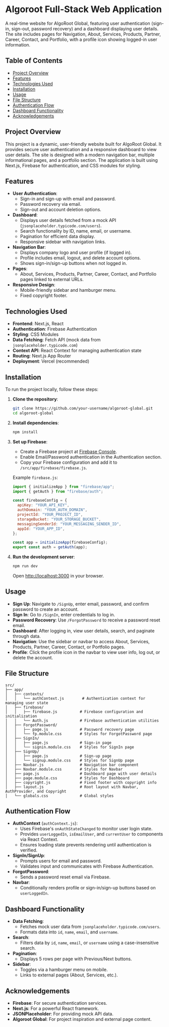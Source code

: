 # Algoroot Full-Stack Web Application

A real-time website for AlgoRoot Global, featuring user authentication (sign-in, sign-out, password recovery) and a dashboard displaying user details. The site includes pages for Navigation, About, Services, Products, Partner, Career, Contact, and Portfolio, with a profile icon showing logged-in user information.

## Table of Contents
- [Project Overview](#project-overview)
- [Features](#features)
- [Technologies Used](#technologies-used)
- [Installation](#installation)
- [Usage](#usage)
- [File Structure](#file-structure)
- [Authentication Flow](#authentication-flow)
- [Dashboard Functionality](#dashboard-functionality)
- [Acknowledgements](#acknowledgements)

## Project Overview
This project is a dynamic, user-friendly website built for AlgoRoot Global. It provides secure user authentication and a responsive dashboard to view user details. The site is designed with a modern navigation bar, multiple informational pages, and a portfolio section. The application is built using Next.js, Firebase for authentication, and CSS modules for styling.

## Features
- **User Authentication**:
  - Sign-in and sign-up with email and password.
  - Password recovery via email.
  - Sign-out and account deletion options.
- **Dashboard**:
  - Displays user details fetched from a mock API (`jsonplaceholder.typicode.com/users`).
  - Search functionality by ID, name, email, or username.
  - Pagination for efficient data display.
  - Responsive sidebar with navigation links.
- **Navigation Bar**:
  - Displays company logo and user profile (if logged in).
  - Profile includes email, logout, and delete account options.
  - Shows sign-in/sign-up buttons when not logged in.
- **Pages**:
  - About, Services, Products, Partner, Career, Contact, and Portfolio pages linked to external URLs.
- **Responsive Design**:
  - Mobile-friendly sidebar and hamburger menu.
  - Fixed copyright footer.

## Technologies Used
- **Frontend**: Next.js, React
- **Authentication**: Firebase Authentication
- **Styling**: CSS Modules
- **Data Fetching**: Fetch API (mock data from `jsonplaceholder.typicode.com`)
- **Context API**: React Context for managing authentication state
- **Routing**: Next.js App Router
- **Deployment**: Vercel (recommended)

## Installation
To run the project locally, follow these steps:

1. **Clone the repository**:
   ```bash
   git clone https://github.com/your-username/algoroot-global.git
   cd algoroot-global
   ```

2. **Install dependencies**:
   ```bash
   npm install
   ```

3. **Set up Firebase**:
   - Create a Firebase project at [Firebase Console](https://console.firebase.google.com/).
   - Enable Email/Password authentication in the Authentication section.
   - Copy your Firebase configuration and add it to `/src/app/firebase/firebase.js`.

   Example `firebase.js`:
   ```javascript
   import { initializeApp } from "firebase/app";
   import { getAuth } from "firebase/auth";

   const firebaseConfig = {
     apiKey: "YOUR_API_KEY",
     authDomain: "YOUR_AUTH_DOMAIN",
     projectId: "YOUR_PROJECT_ID",
     storageBucket: "YOUR_STORAGE_BUCKET",
     messagingSenderId: "YOUR_MESSAGING_SENDER_ID",
     appId: "YOUR_APP_ID",
   };

   const app = initializeApp(firebaseConfig);
   export const auth = getAuth(app);
   ```

4. **Run the development server**:
   ```bash
   npm run dev
   ```
   Open [http://localhost:3000](http://localhost:3000) in your browser.

## Usage
- **Sign Up**: Navigate to `/SignUp`, enter email, password, and confirm password to create an account.
- **Sign In**: Go to `/SignIn`, enter credentials to log in.
- **Password Recovery**: Use `/ForgotPassword` to receive a password reset email.
- **Dashboard**: After logging in, view user details, search, and paginate through data.
- **Navigation**: Use the sidebar or navbar to access About, Services, Products, Partner, Career, Contact, or Portfolio pages.
- **Profile**: Click the profile icon in the navbar to view user info, log out, or delete the account.

## File Structure
```
src/
├── app/
│   ├── contexts/
│   │   └── authContext.js        # Authentication context for managing user state
│   ├── firebase/
│   │   ├── firebase.js          # Firebase configuration and initialization
│   │   └── Auth.js              # Firebase authentication utilities
│   ├── ForgotPassword/
│   │   ├── page.js              # Password recovery page
│   │   └── fp.module.css        # Styles for ForgotPassword page
│   ├── SignIn/
│   │   ├── page.js              # Sign-in page
│   │   └── signin.module.css    # Styles for SignIn page
│   ├── SignUp/
│   │   ├── page.js              # Sign-up page
│   │   └── signup.module.css    # Styles for SignUp page
│   ├── Navbar.js                # Navigation bar component
│   ├── Navbar.module.css        # Styles for Navbar
│   ├── page.js                  # Dashboard page with user details
│   ├── page.module.css          # Styles for Dashboard
│   ├── copyright.js             # Fixed footer with copyright info
│   ├── layout.js                # Root layout with Navbar, AuthProvider, and Copyright
│   └── globals.css              # Global styles
```

## Authentication Flow
- **AuthContext** (`authContext.js`):
  - Uses Firebase's `onAuthStateChanged` to monitor user login state.
  - Provides `userLoggedIn`, `isEmailUser`, and `currentUser` to components via React Context.
  - Ensures loading state prevents rendering until authentication is verified.
- **SignIn/SignUp**:
  - Prompts users for email and password.
  - Validates input and communicates with Firebase Authentication.
- **ForgotPassword**:
  - Sends a password reset email via Firebase.
- **Navbar**:
  - Conditionally renders profile or sign-in/sign-up buttons based on `userLoggedIn`.

## Dashboard Functionality
- **Data Fetching**:
  - Fetches mock user data from `jsonplaceholder.typicode.com/users`.
  - Formats data into `id`, `name`, `email`, and `username`.
- **Search**:
  - Filters data by `id`, `name`, `email`, or `username` using a case-insensitive search.
- **Pagination**:
  - Displays 5 rows per page with Previous/Next buttons.
- **Sidebar**:
  - Toggles via a hamburger menu on mobile.
  - Links to external pages (About, Services, etc.).

## Acknowledgements
- **Firebase**: For secure authentication services.
- **Next.js**: For a powerful React framework.
- **JSONPlaceholder**: For providing mock API data.
- **Algoroot Global**: For project inspiration and external page content.
